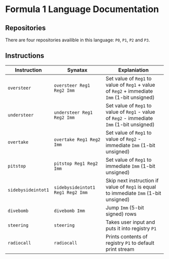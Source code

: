 # Formula 1 Language Documentation

## Repositories
There are four repositories availible in this language: `P0`, `P1`, `P2` and `P3`.


## Instructions
| Instruction | Synatax | Explaniation |
| ----------- | ------- | ------------ |
| `oversteer` | `oversteer Reg1 Reg2 Imm` | Set value of `Reg1` to value of `Reg1` + value of `Reg2` + immediate `Imm` (1-bit unsigned) |
| `understeer` | `understeer Reg1 Reg2 Imm` | Set value of `Reg1` to value of `Reg1` - value of `Reg2` - immediate `Imm` (1-bit unsigned) |
| `overtake` | `overtake Reg1 Reg2 Imm` | Set value of `Reg1` to value of `Reg2` - immediate `Imm` (1-bit unsigned) |
| `pitstop` | `pitstop Reg1 Reg2 Imm` | Set value of `Reg1` to immediate `Imm` (1-bit unsigned) |
| `sidebysideintot1` | `sidebysideintot1 Reg1 Reg2 Imm` | Skip next instruction if value of `Reg1` is equal to immediate `Imm` (1-bit unsigned) |
| `divebomb` | `divebomb Imm` | Jump `Imm` (5-bit signed) rows |
| `steering` | `steering` | Takes user input and puts it into registry `P1` |
| `radiocall` | `radiocall` | Prints contents of registry `P1` to default print stream |